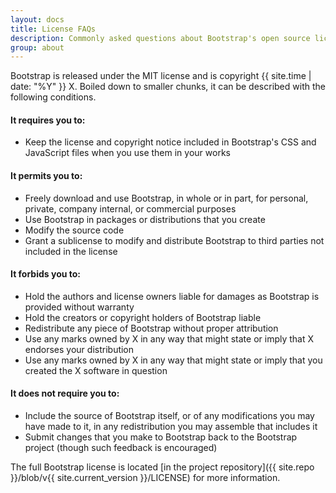 ```yaml
---
layout: docs
title: License FAQs
description: Commonly asked questions about Bootstrap's open source license.
group: about
---
```


Bootstrap is released under the MIT license and is copyright {{ site.time | date: "%Y" }} X. Boiled down to smaller chunks, it can be described with the following conditions.

#### It requires you to:

* Keep the license and copyright notice included in Bootstrap's CSS and JavaScript files when you use them in your works

#### It permits you to:

- Freely download and use Bootstrap, in whole or in part, for personal, private, company internal, or commercial purposes
- Use Bootstrap in packages or distributions that you create
- Modify the source code
- Grant a sublicense to modify and distribute Bootstrap to third parties not included in the license

#### It forbids you to:

- Hold the authors and license owners liable for damages as Bootstrap is provided without warranty
- Hold the creators or copyright holders of Bootstrap liable
- Redistribute any piece of Bootstrap without proper attribution
- Use any marks owned by X in any way that might state or imply that X endorses your distribution
- Use any marks owned by X in any way that might state or imply that you created the X software in question

#### It does not require you to:

- Include the source of Bootstrap itself, or of any modifications you may have made to it, in any redistribution you may assemble that includes it
- Submit changes that you make to Bootstrap back to the Bootstrap project (though such feedback is encouraged)

The full Bootstrap license is located [in the project repository]({{ site.repo }}/blob/v{{ site.current_version }}/LICENSE) for more information.

